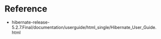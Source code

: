 # Reference

* hibernate-release-5.2.7.Final/documentation/userguide/html_single/Hibernate_User_Guide.html